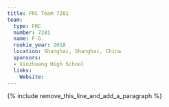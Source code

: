```yaml
---
title: FRC Team 7281
team:
  type: FRC
  number: 7281
  name: F.G.
  rookie_year: 2018
  location: Shanghai, Shanghai, China
  sponsors:
  - Xinzhuang High School
  links:
    Website:
---
```


{% include remove_this_line_and_add_a_paragraph %}